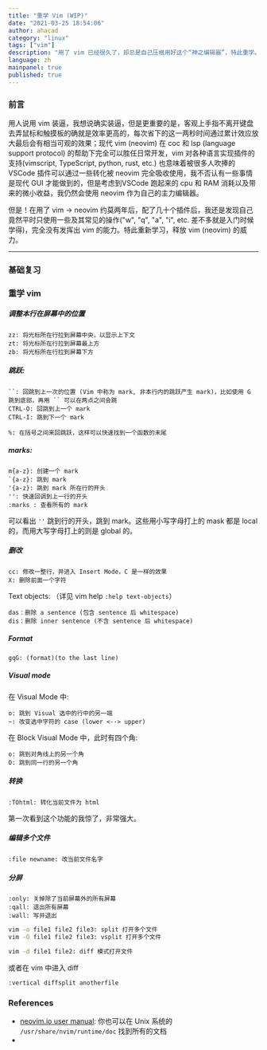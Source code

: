```yaml
---
title: "重学 Vim (WIP)"
date: "2021-03-25 18:54:06"
author: ahacad
category: "linux"
tags: ["vim"]
description: "用了 vim 已经很久了，却总是自己压根用好这个“神之编辑器”，特此重学。"
language: zh
mainpanel: true
published: true
---
```


### 前言

用人说用 vim 装逼，我想说确实装逼，但是更重要的是，客观上手指不离开键盘去弄鼠标和触摸板的确就是效率更高的，每次省下的这一两秒时间通过累计效应放大最后会有相当可观的效果；现代 vim (neovim) 在 coc 和 lsp (language support protocol) 的帮助下完全可以胜任日常开发，vim 对各种语言实现插件的支持(vimscript, TypeScript, python, rust, etc.) 也意味着被很多人吹捧的 VSCode 插件可以通过一些转化被 neovim 完全吸收使用，我不否认有一些事情是现代 GUI 才能做到的，但是考虑到VSCode 跑起来的 cpu 和 RAM 消耗以及带来的微小收益，我仍然会使用 neovim 作为自己的主力编辑器。

但是！在用了 vim -> neovim 约莫两年后，配了几十个插件后，我还是发现自己竟然平时只使用一些及其常见的操作("w", "q", "a", "i", etc. 差不多就是入门时候学得)，完全没有发挥出 vim 的能力。特此重新学习，释放 vim (neovim) 的威力。

---

### 基础复习


### 重学 vim

##### 调整本行在屏幕中的位置

```vim
zz: 将光标所在行拉到屏幕中央，以显示上下文
zt: 将光标所在行拉到屏幕最上方
zb: 将光标所在行拉到屏幕下方
```
##### 跳跃:

```vim
``: 回跳到上一次的位置 (Vim 中称为 mark, 非本行内的跳跃产生 mark)，比如使用 G 跳到底部，再用 `` 可以在两点之间会跳
CTRL-O: 回跳到上一个 mark
CTRL-I: 跳到下一个 mark
```

```vim
%: 在括号之间来回跳跃，这样可以快速找到一个函数的末尾
```

##### marks: 

```vim
m{a-z}: 创建一个 mark
`{a-z}: 跳到 mark
'{a-z}: 跳到 mark 所在行的开头
'': 快速回调到上一行的开头
:marks : 查看所有的 mark
```

可以看出 `''` 跳到行的开头，跳到 mark。这些用小写字母打上的 mask 都是 local 的，而用大写字母打上的则是 global 的。

##### 删改

```vim
cc: 修改一整行，并进入 Insert Mode，C 是一样的效果
X: 删除前面一个字符
```

Text objects: （详见 vim help `:help text-objects`）

```vim
das：删除 a sentence (包含 sentence 后 whitespace)
dis：删除 inner sentence (不含 sentence 后 whitespace)
```

##### Format

```
gqG: (format)(to the last line)
```

##### Visual mode

在 Visual Mode 中:

```vim
o: 跳到 Visual 选中的行中的另一端
~: 改变选中字符的 case (lower <--> upper)
```

在 Block Visual Mode 中，此时有四个角:

```vim
o: 跳到对角线上的另一个角
O: 跳到同一行的另一个角
```

##### 转换

```vim
:TOhtml: 转化当前文件为 html
```

第一次看到这个功能的我惊了，非常强大。

##### 编辑多个文件

```vim
:file newname: 改当前文件名字
```

##### 分屏

```vim
:only: 关掉除了当前屏幕外的所有屏幕
:qall: 退出所有屏幕
:wall: 写并退出
```

```bash
vim -o file1 file2 file3: split 打开多个文件
vim -O file1 file2 file3: vsplit 打开多个文件
```

```bash
vim -d file1 file2: diff 模式打开文件
```

或者在 vim 中进入 diff

```vim
:vertical diffsplit anotherfile
```

### 




### References

- [neovim.io user manual](https://neovim.io/doc/user/): 你也可以在 Unix 系统的 `/usr/share/nvim/runtime/doc` 找到所有的文档
- 
